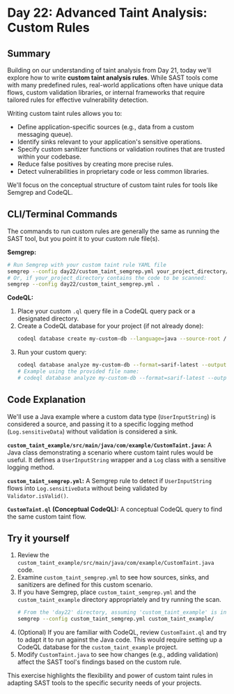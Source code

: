 # Day 22: Advanced Taint Analysis: Custom Rules

## Summary

Building on our understanding of taint analysis from Day 21, today we'll explore how to write **custom taint analysis rules**. While SAST tools come with many predefined rules, real-world applications often have unique data flows, custom validation libraries, or internal frameworks that require tailored rules for effective vulnerability detection.

Writing custom taint rules allows you to:
-   Define application-specific sources (e.g., data from a custom messaging queue).
-   Identify sinks relevant to your application's sensitive operations.
-   Specify custom sanitizer functions or validation routines that are trusted within your codebase.
-   Reduce false positives by creating more precise rules.
-   Detect vulnerabilities in proprietary code or less common libraries.

We'll focus on the conceptual structure of custom taint rules for tools like Semgrep and CodeQL.

## CLI/Terminal Commands

The commands to run custom rules are generally the same as running the SAST tool, but you point it to your custom rule file(s).

**Semgrep:**
```bash
# Run Semgrep with your custom taint rule YAML file
semgrep --config day22/custom_taint_semgrep.yml your_project_directory/
# Or, if your_project_directory contains the code to be scanned:
semgrep --config day22/custom_taint_semgrep.yml .
```

**CodeQL:**
1.  Place your custom `.ql` query file in a CodeQL query pack or a designated directory.
2.  Create a CodeQL database for your project (if not already done):
    ```bash
    codeql database create my-custom-db --language=java --source-root /path/to/your/custom_taint_example_java_project/
    ```
3.  Run your custom query:
    ```bash
    codeql database analyze my-custom-db --format=sarif-latest --output=custom_results.sarif /path/to/your/custom_taint_query.ql
    # Example using the provided file name:
    # codeql database analyze my-custom-db --format=sarif-latest --output=custom_results.sarif day22/CustomTaint.ql
    ```

## Code Explanation

We'll use a Java example where a custom data type (`UserInputString`) is considered a source, and passing it to a specific logging method (`Log.sensitiveData`) without validation is considered a sink.

**`custom_taint_example/src/main/java/com/example/CustomTaint.java`:**
A Java class demonstrating a scenario where custom taint rules would be useful. It defines a `UserInputString` wrapper and a `Log` class with a sensitive logging method.

**`custom_taint_semgrep.yml`:**
A Semgrep rule to detect if `UserInputString` flows into `Log.sensitiveData` without being validated by `Validator.isValid()`.

**`CustomTaint.ql` (Conceptual CodeQL):**
A conceptual CodeQL query to find the same custom taint flow.

## Try it yourself

1.  Review the `custom_taint_example/src/main/java/com/example/CustomTaint.java` code.
2.  Examine `custom_taint_semgrep.yml` to see how sources, sinks, and sanitizers are defined for this custom scenario.
3.  If you have Semgrep, place `custom_taint_semgrep.yml` and the `custom_taint_example` directory appropriately and try running the scan.
    ```bash
    # From the 'day22' directory, assuming 'custom_taint_example' is inside it:
    semgrep --config custom_taint_semgrep.yml custom_taint_example/
    ```
4.  (Optional) If you are familiar with CodeQL, review `CustomTaint.ql` and try to adapt it to run against the Java code. This would require setting up a CodeQL database for the `custom_taint_example` project.
5.  Modify `CustomTaint.java` to see how changes (e.g., adding validation) affect the SAST tool's findings based on the custom rule.

This exercise highlights the flexibility and power of custom taint rules in adapting SAST tools to the specific security needs of your projects.
